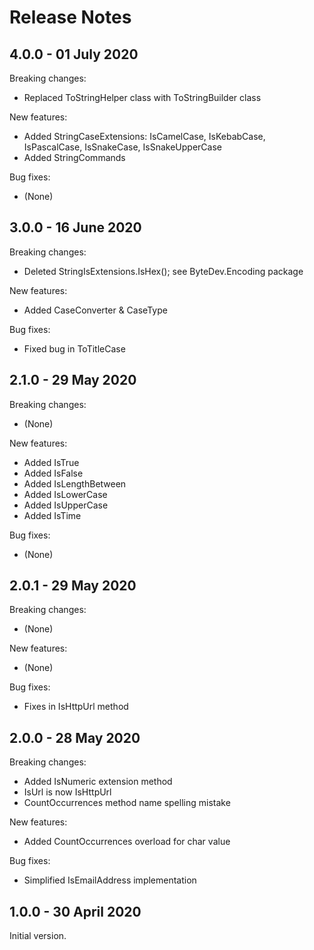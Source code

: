 # Release Notes

## 4.0.0 - 01 July 2020

Breaking changes:
- Replaced ToStringHelper class with ToStringBuilder class

New features:
- Added StringCaseExtensions: IsCamelCase, IsKebabCase, IsPascalCase, IsSnakeCase, IsSnakeUpperCase
- Added StringCommands

Bug fixes:
- (None)

## 3.0.0 - 16 June 2020

Breaking changes:
- Deleted StringIsExtensions.IsHex(); see ByteDev.Encoding package

New features:
- Added CaseConverter & CaseType

Bug fixes:
- Fixed bug in ToTitleCase

## 2.1.0 - 29 May 2020

Breaking changes:
- (None)

New features:
- Added IsTrue
- Added IsFalse
- Added IsLengthBetween
- Added IsLowerCase
- Added IsUpperCase
- Added IsTime

Bug fixes:
- (None)

## 2.0.1 - 29 May 2020

Breaking changes:
- (None)

New features:
- (None)

Bug fixes:
- Fixes in IsHttpUrl method

## 2.0.0 - 28 May 2020

Breaking changes:
- Added IsNumeric extension method
- IsUrl is now IsHttpUrl
- CountOccurrences method name spelling mistake

New features:
- Added CountOccurrences overload for char value

Bug fixes:
- Simplified IsEmailAddress implementation

## 1.0.0 - 30 April 2020

Initial version.
